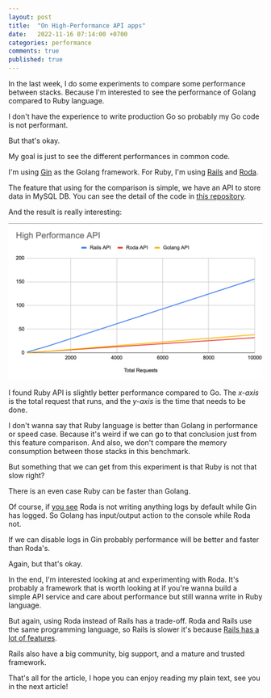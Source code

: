 ```yaml
---
layout: post
title:  "On High-Performance API apps"
date:   2022-11-16 07:14:00 +0700
categories: performance
comments: true
published: true
---
```


In the last week, I do some experiments to compare some performance between stacks. Because I'm interested to see the performance of Golang compared to Ruby language.

I don't have the experience to write production Go so probably my Go code is not performant. 

But that's okay. 

My goal is just to see the different performances in common code. 

I'm using [Gin](https://github.com/gin-gonic/gin) as the Golang framework. For Ruby, I'm using [Rails](https://guides.rubyonrails.org/api_app.html) and [Roda](http://roda.jeremyevans.net/).

The feature that using for the comparison is simple, we have an API to store data in MySQL DB. You can see the detail of the code in [this repository](https://github.com/philiplambok/high-performance-bench).

And the result is really interesting:

![](https://raw.githubusercontent.com/philiplambok/high-performance-bench/main/result.png)

I found Ruby API is slightly better performance compared to Go. The _x-axis_ is the total request that runs, and the _y-axis_ is the time that needs to be done.

I don't wanna say that Ruby language is better than Golang in performance or speed case. Because it's weird if we can go to that conclusion just from this feature comparison. And also, we don't compare the memory consumption between those stacks in this benchmark.

But something that we can get from this experiment is that Ruby is not that slow right?

There is an even case Ruby can be faster than Golang. 

Of course, if [you see](https://github.com/philiplambok/high-performance-bench) Roda is not writing anything logs by default while Gin has logged. So Golang has input/output action to the console while Roda not. 

If we can disable logs in Gin probably performance will be better and faster than Roda's. 

Again, but that's okay.

In the end, I'm interested looking at and experimenting with Roda. It's probably a framework that is worth looking at if you're wanna build a simple API service and care about performance but still wanna write in Ruby language.

But again, using Roda instead of Rails has a trade-off. Roda and Rails use the same programming language, so Rails is slower it's because [Rails has a lot of features](https://guides.rubyonrails.org/api_app.html#why-use-rails-for-json-apis-questionmark). 

Rails also have a big community, big support, and a mature and trusted framework.

That's all for the article, I hope you can enjoy reading my plain text, see you in the next article!
